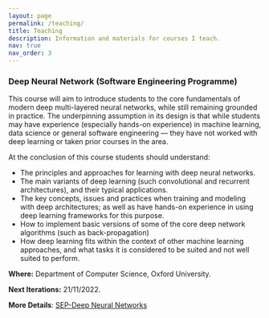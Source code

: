 ```yaml
---
layout: page
permalink: /teaching/
title: Teaching
description: Information and materials for courses I teach. 
nav: true
nav_order: 3
---
```


### Deep Neural Network (Software Engineering Programme)
  This course will aim to introduce students to the core fundamentals of modern deep multi-layered neural networks, while still remaining grounded in practice. The underpinning assumption in its design is that while students may have experience (especially hands-on experience) in machine learning, data science or general software engineering — they have not worked with deep learning or taken prior courses in the area.

 At the conclusion of this course students should understand:
-	The principles and approaches for learning with deep neural networks.
-	The main variants of deep learning (such convolutional and recurrent architectures), and their typical applications.
-	The key concepts, issues and practices when training and modeling with deep architectures; as well as have hands-on experience in using deep learning frameworks for this purpose.
-	How to implement basic versions of some of the core deep network algorithms (such as back-propagation)
-	How deep learning fits within the context of other machine learning approaches, and what tasks it is considered to be suited and not well suited to perform.
 
**Where:** Department of Computer Science, Oxford University. 

**Next Iterations:** 21/11/2022. 

**More Details**: [SEP-Deep Neural Networks](https://www.cs.ox.ac.uk/softeng/subjects/DNN.html)